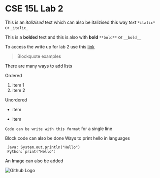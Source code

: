 # CSE 15L Lab 2

This is an _italizised_ text which can also be italizised this way *text* `*italic*` or `_italic_`

This is a **bolded** text and this is also with __bold__ `**bold**` or `__bold__`

To access the write up for lab 2 use this [link](https://docs.google.com/document/d/1Nw6gdehL-BzqjeVV1jzi_Ni4cdpx2uquLztLGTdzUdU/edit)

> Blockquote examples

There are many ways to add lists

Ordered
1. item 1
2. item 2

Unordered
* item
- item

`Code can be write with this format` for a single line

Block code can also be done
Ways to print hello in languages
```
 Java: System.out.println("Hello")
 Python: print("Hello")
```
An Image can also be added

![Github Logo](https://github.githubassets.com/images/modules/logos_page/GitHub-Mark.png)
